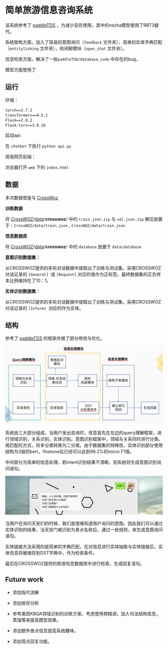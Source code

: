 # 简单旅游信息咨询系统

该系统参考了 [paddleTDS](https://github.com/cyberfish1120/PaddleTDS) ，为减少显存使用，其中的nezha模型使用了RBT3替代。

系统架构方面，加入了简易的意图询问（`feedback` 文件夹），简单的实体字典匹配（`entitylinking` 文件夹），和闲聊模块（`open_chat` 文件夹）。

信息检索方面，解决了一些`paddleTSD/database_code` 中存在的bug，

模型方面使用了

## 运行

环境：

```
torch==1.7.1
transformers==4.5.1
Flask==2.0.2
Flask-Cors==3.0.10
```

启动api:

在 `chatbot` 下执行 `python api.py`

简易网页前端：

浏览器打开 `web` 下的 `index.html`

## 数据

本次数据借鉴与 [CrossWoz](https://github.com/thu-coai/CrossWOZ)

**训练数据**

将 [CrossWOZ](https://github.com/thu-coai/CrossWOZ)/[data](https://github.com/thu-coai/CrossWOZ/tree/master/data)/**crosswoz**/ 中的 `train.json.zip`  与 `val.json.zip` 解压放置于：`CrossWOZ/data/train.json` , `CrossWOZ/data/train.json`

**信息数据库**

将  [CrossWOZ](https://github.com/thu-coai/CrossWOZ)/[data](https://github.com/thu-coai/CrossWOZ/tree/master/data)/**crosswoz**/ 中的 `database` 放置于 `data\database`

**意图识别数据集：**

从CROSSWOZ提供的多轮对话数据中提取出了训练与测试集。采用CROSSWOZ对话记录的 `[General] `或 `[Request]` 对应的值作为正标签。最终数据集的正负样本比例维持在了10：1。

**实体识别数据集：**

从CROSSWOZ提供的多轮对话数据中提取出了训练与测试集。采用CROSSWOZ对话记录的 `[Inform] `对应的作为实体。

## 结构

参考了 [paddleTDS](https://github.com/cyberfish1120/PaddleTDS) 的框架并做了部分修改与优化。

<img src="img/readme/image-20211114153305267.png" alt="image-20211114153305267" style="zoom:50%;" />

系统由三大部分组成，当用户发出咨询时，信息首先在左边的query理解框架，进行领域识别，关系识别，实体识别。意图识别框架中，领域与关系同时进行分类。用匹配的方式，将多分类转换为二分类。由于数据集的特殊性，实体识别部分使用结构为3层的bert，finetune后已经可以达到98.2%的micro F1值。

中间部分为简单的信息处理，若intent识别结果不清晰，则系统将生成意图识别询问语句。

![image-20211114153554531](img/readme/image-20211114153554531.png)

当用户在询问天安们的时候，我们是很难知道用户询问的意图。因此我们可以通过实体识别的结果，当天安门被识别为景点名称后，通过一些规则，来生成意图询问语句。

实体链接方法采用的是简单的字典匹配，在对信息进行实体抽取与实体链接后，实体信息将被储存到DST字典中，作为检索条件。

最后在CROSSWOZ提供的旅游信息数据库中进行检索，生成回复语句。

## Future work

+ 添加指代消解

+ 添加依存分析

+ 参考美团KBQA领域识别的训练方案，考虑使用预精调，加入句法结构信息，蒸馏等来提高模型效果。
+ 添加额外景点信息提高系统趣味。
+ 添加观点回复功能。